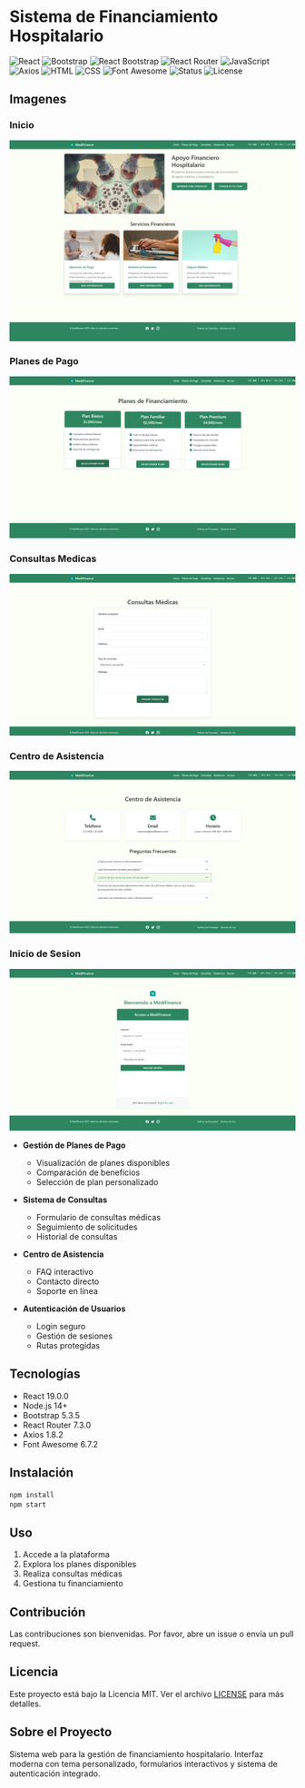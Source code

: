 # Sistema de Financiamiento Hospitalario

![React](https://img.shields.io/badge/React-19.0.0-61DAFB.svg)
![Bootstrap](https://img.shields.io/badge/Bootstrap-5.3.5-7952B3.svg)
![React Bootstrap](https://img.shields.io/badge/React_Bootstrap-2.10.9-7952B3.svg)
![React Router](https://img.shields.io/badge/React_Router-7.3.0-CA4245.svg)
![JavaScript](https://img.shields.io/badge/JavaScript-ES6+-F7DF1E.svg)
![Axios](https://img.shields.io/badge/Axios-1.8.2-5A29E4.svg)
![HTML](https://img.shields.io/badge/HTML-5-E34F26.svg)
![CSS](https://img.shields.io/badge/CSS-3-1572B6.svg)
![Font Awesome](https://img.shields.io/badge/Font_Awesome-6.7.2-528DD7.svg)
![Status](https://img.shields.io/badge/Status-En_Desarrollo-brightgreen.svg)
![License](https://img.shields.io/badge/License-MIT-yellow.svg)

## Imagenes
### Inicio
![Inicio](public/screenshot.png)
![](public/screenshot1.png)
### Planes de Pago
![Planes-De-Pago](public/screenshot2.png)
### Consultas Medicas
![Consultas-Medicas](public/screenshot3.png)
### Centro de Asistencia
![Centro-De-Asistencia](public/screenshot4.png)
### Inicio de Sesion
![Login](public/screenshot5.png)

- **Gestión de Planes de Pago**
  - Visualización de planes disponibles
  - Comparación de beneficios
  - Selección de plan personalizado

- **Sistema de Consultas**
  - Formulario de consultas médicas
  - Seguimiento de solicitudes
  - Historial de consultas

- **Centro de Asistencia**
  - FAQ interactivo
  - Contacto directo
  - Soporte en línea

- **Autenticación de Usuarios**
  - Login seguro
  - Gestión de sesiones
  - Rutas protegidas

## Tecnologías

- React 19.0.0
- Node.js 14+
- Bootstrap 5.3.5
- React Router 7.3.0
- Axios 1.8.2
- Font Awesome 6.7.2

## Instalación

```bash
npm install
npm start
```

## Uso

1. Accede a la plataforma
2. Explora los planes disponibles
3. Realiza consultas médicas
4. Gestiona tu financiamiento

## Contribución

Las contribuciones son bienvenidas. Por favor, abre un issue o envía un pull request.

## Licencia

Este proyecto está bajo la Licencia MIT. Ver el archivo [LICENSE](LICENSE) para más detalles.

## Sobre el Proyecto

Sistema web para la gestión de financiamiento hospitalario. Interfaz moderna con tema personalizado, formularios interactivos y sistema de autenticación integrado. 
